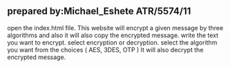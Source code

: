 ## prepared by:Michael_Eshete ATR/5574/11
open the index.html file.
This website will encrypt a given message by three algorithms and also it will also copy the encrypted message.
write the text you want to encrypt.
select encryption or decryption.
select the algorithm you want from the choices ( AES, 3DES, OTP ) 
It will also decrypt the encrypted message.
